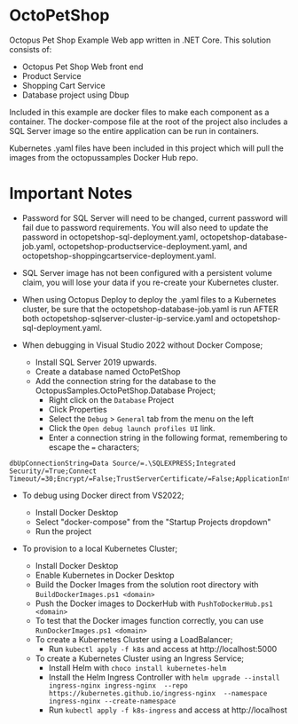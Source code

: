 # OctoPetShop
Octopus Pet Shop Example Web app written in .NET Core.  This solution consists of:
 - Octopus Pet Shop Web front end
 - Product Service
 - Shopping Cart Service
 - Database project using Dbup

 Included in this example are docker files to make each component as a container.  The docker-compose file at the root of the project also includes a SQL Server image so the entire application can be run in containers.  

 Kubernetes .yaml files have been included in this project which will pull the images from the octopussamples Docker Hub repo.

# Important Notes
- Password for SQL Server will need to be changed, current password will fail due to password requirements.  You will also need to update the password in octopetshop-sql-deployment.yaml, octopetshop-database-job.yaml, octopetshop-productservice-deployment.yaml, and octopetshop-shoppingcartservice-deployment.yaml.
- SQL Server image has not been configured with a persistent volume claim, you will lose your data if you re-create your Kubernetes cluster.
- When using Octopus Deploy to deploy the .yaml files to a Kubernetes cluster, be sure that the octopetshop-database-job.yaml is run AFTER both octopetshop-sqlserver-cluster-ip-service.yaml and octopetshop-sql-deployment.yaml.
- When debugging in Visual Studio 2022 without Docker Compose;

    - Install SQL Server 2019 upwards.
    - Create a database named OctoPetShop
    - Add the connection string for the database to the OctopusSamples.OctoPetShop.Database Project;
        - Right click on the `Database` Project
        - Click Properties
        - Select the `Debug` > `General` tab from the menu on the left
        - Click the `Open debug launch profiles UI` link.
        - Enter a connection string in the following format, remembering to escape the `=` characters;

```
dbUpConnectionString=Data Source/=.\SQLEXPRESS;Integrated Security/=True;Connect Timeout/=30;Encrypt/=False;TrustServerCertificate/=False;ApplicationIntent/=ReadWrite;MultiSubnetFailover/=False;Database/=OctoPetShop
```

- To debug using Docker direct from VS2022;
    - Install Docker Desktop
    - Select "docker-compose" from the "Startup Projects dropdown"
    - Run the project

- To provision to a local Kubernetes Cluster;
    - Install Docker Desktop
    - Enable Kubernetes in Docker Desktop
    - Build the Docker Images from the solution root directory with `BuildDockerImages.ps1 <domain>`
    - Push the Docker images to DockerHub with `PushToDockerHub.ps1 <domain>`
    - To test that the Docker images function correctly, you can use `RunDockerImages.ps1 <domain>`
    - To create a Kubernetes Cluster using a LoadBalancer;
        - Run `kubectl apply -f k8s` and access at http://localhost:5000
    - To create a Kubernetes Cluster using an Ingress Service;
        - Install Helm with `choco install kubernetes-helm`
        - Install the Helm Ingress Controller with `helm upgrade --install ingress-nginx ingress-nginx  --repo https://kubernetes.github.io/ingress-nginx  --namespace ingress-nginx --create-namespace`
        - Run `kubectl apply -f k8s-ingress` and access at http://localhost

